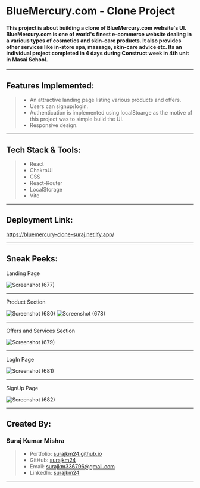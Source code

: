 # BlueMercury.com - Clone Project

#### This project is about building a clone of **BlueMercury.com** website's UI. **BlueMercury.com** is one of world's finest e-commerce website dealing in a various types of cosmetics and skin-care products. It also provides other services like in-store spa, massage, skin-care advice etc. Its an individual project completed in 4 days during Construct week in 4th unit in **Masai School**.
***
## Features Implemented:

> - An attractive landing page listing various products and offers.
> - Users can signup/login.
> - Authentication is implemented using localStoarge as the motive of this project was to simple build the UI.
> - Responsive design.
***

## Tech Stack & Tools:

> - React
> - ChakraUI
> - CSS
> - React-Router
> - LocalStorage
> - Vite
***

## Deployment Link:

<https://bluemercury-clone-suraj.netlify.app/>
***

## Sneak Peeks:

Landing Page

![Screenshot (677)](https://user-images.githubusercontent.com/101392142/191172747-9cc21286-6a92-46b3-9b17-ea909301ab40.png)
***
Product Section

![Screenshot (680)](https://user-images.githubusercontent.com/101392142/191172763-c823af83-2990-4160-8687-f88092fc9fbd.png)
![Screenshot (678)](https://user-images.githubusercontent.com/101392142/191172751-826cf922-601b-4206-8222-54e0d13e3cda.png)
***
Offers and Services Section

![Screenshot (679)](https://user-images.githubusercontent.com/101392142/191172755-390ea560-0ef9-4eba-925a-16b7b9501ccc.png)
***
LogIn Page

![Screenshot (681)](https://user-images.githubusercontent.com/101392142/191172768-fc47b908-4fa7-4167-b318-ccb152d3ccc7.png)
***
SignUp Page

![Screenshot (682)](https://user-images.githubusercontent.com/101392142/191172771-20475206-dc4b-4291-9dd2-851bca0f6847.png)
***

## Created By:

### Suraj Kumar Mishra
> - Portfolio: [surajkm24.github.io](https://surajkm24.github.io)
> - GitHub: [surajkm24](https://github.com/surajkm2)
> - Email: surajkm336796@gmail.com
> - LinkedIn: [surajkm24](https://www.linkedin.com/in/surajkm24/)

***
